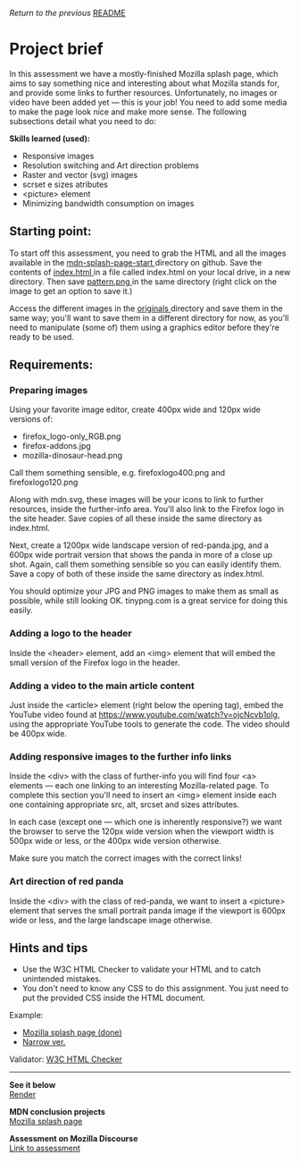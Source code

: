 <span><i>Return to the previous</i> <a href="https://github.com/alexandre-j-dev/MDN-Mozilla-Developer-Network/tree/HTML/Projects_%20Mozilla%20splash%20page"> README</a></span>

<h1> Project brief </h1>

<p>In this assessment we have a mostly-finished Mozilla splash page, which aims to say something nice and interesting about what Mozilla stands for, and provide some links to further resources. Unfortunately, no images or video have been added yet — this is your job! You need to add some media to make the page look nice and make more sense. The following subsections detail what you need to do:</p>

<strong>Skills learned (used):</strong>
<ul>
<li>Responsive images</li>
<li>Resolution switching and Art direction problems</li>
<li>Raster and vector (svg) images</li>
<li>scrset e sizes atributes</li>
<li>&lt;picture&gt; element</li>
<li>Minimizing bandwidth consumption on images</li>
</ul>

<h2> Starting point: </h2>
<p>To start off this assessment, you need to grab the HTML and all the images available in the <a href="https://github.com/mdn/learning-area/tree/main/html/multimedia-and-embedding/mdn-splash-page-start"> mdn-splash-page-start </a> directory on github. Save the contents of <a href="https://github.com/mdn/learning-area/blob/main/html/multimedia-and-embedding/mdn-splash-page-start/index.html"> index.html </a>  in a file called index.html on your local drive, in a new directory. Then save <a href="https://github.com/mdn/learning-area/blob/main/html/multimedia-and-embedding/mdn-splash-page-start/pattern.png"> pattern.png </a> in the same directory (right click on the image to get an option to save it.)</p>

<p>Access the different images in the <a href="https://github.com/mdn/learning-area/tree/main/html/multimedia-and-embedding/mdn-splash-page-start/originals"> originals </a> directory and save them in the same way; you'll want to save them in a different directory for now, as you'll need to manipulate (some of) them using a graphics editor before they're ready to be used.</p>


<h2> Requirements: </h2>

<h3> Preparing images </h3>

<p>Using your favorite image editor, create 400px wide and 120px wide versions of:</p>

<ul> 
<li>firefox_logo-only_RGB.png</li>
<li>firefox-addons.jpg</li>
<li>mozilla-dinosaur-head.png</li>
</ul>

<p>Call them something sensible, e.g. firefoxlogo400.png and firefoxlogo120.png</p>
<p>Along with mdn.svg, these images will be your icons to link to further resources, inside the further-info area. You'll also link to the Firefox logo in the site header. Save copies of all these inside the same directory as index.html.</p>
<p>Next, create a 1200px wide landscape version of red-panda.jpg, and a 600px wide portrait version that shows the panda in more of a close up shot. Again, call them something sensible so you can easily identify them. Save a copy of both of these inside the same directory as index.html.</p>
<p>You should optimize your JPG and PNG images to make them as small as possible, while still looking OK. tinypng.com is a great service for doing this easily.</p>


<h3>Adding a logo to the header</h3>

<p>Inside the &lt;header&gt; element, add an &lt;img&gt; element that will embed the small version of the Firefox logo in the header.</p>

<h3>Adding a video to the main article content</h3>

<p>Just inside the &lt;article&gt; element (right below the opening tag), embed the YouTube video found at <a href="https://www.youtube.com/watch?v=ojcNcvb1olg">https://www.youtube.com/watch?v=ojcNcvb1olg</a>, using the appropriate YouTube tools to generate the code. The video should be 400px wide.</p>


<h3>Adding responsive images to the further info links</h3>

<p>Inside the &lt;div&gt; with the class of further-info you will find four &lt;a&gt; elements — each one linking to an interesting Mozilla-related page. To complete this section you'll need to insert an &lt;img&gt; element inside each one containing appropriate src, alt, srcset and sizes attributes.</p>
<p>In each case (except one — which one is inherently responsive?) we want the browser to serve the 120px wide version when the viewport width is 500px wide or less, or the 400px wide version otherwise.</p>
<p>Make sure you match the correct images with the correct links!</p>

<h3>Art direction of red panda</h3>

<p>Inside the &lt;div&gt; with the class of red-panda, we want to insert a &lt;picture&gt; element that serves the small portrait panda image if the viewport is 600px wide or less, and the large landscape image otherwise.</p>



<h2>Hints and tips</h2>
<ul>
<li>Use the W3C HTML Checker to validate your HTML and to catch unintended mistakes.</li>
<li>You don't need to know any CSS to do this assignment. You just need to put the provided CSS inside the HTML document.</li>
</ul>

Example:
<ul>
<li><a href="https://developer.mozilla.org/en-US/docs/Learn/HTML/Multimedia_and_embedding/Mozilla_splash_page/wide-shot.png"> Mozilla splash page (done) </a></li> 
<li><a href="https://developer.mozilla.org/en-US/docs/Learn/HTML/Multimedia_and_embedding/Mozilla_splash_page/narrow-shot.png"> Narrow ver. </a></li>
</ul>

Validator:
<a href="https://validator.w3.org">W3C HTML Checker</a>  <br><hr>

  
<strong>See it below</strong><br>
<a href="https://htmlpreview.github.io/?https://github.com/alexandre-j-dev/MDN-Mozilla-Developer-Network/blob/HTML/Projects_%20Mozilla%20splash%20page/index.html"> Render </a><br>

<strong>MDN conclusion projects</strong><br>
<a href="https://developer.mozilla.org/en-US/docs/Learn/HTML/Multimedia_and_embedding/Mozilla_splash_page#starting_point"> Mozilla splash page </a>

<strong>Assessment on Mozilla Discourse</strong><br>
<a href="https://discourse.mozilla.org/t/assessment-wanted-for-html-marking-up-a-letter-exercise/106851/2">Link to assessment </a>
